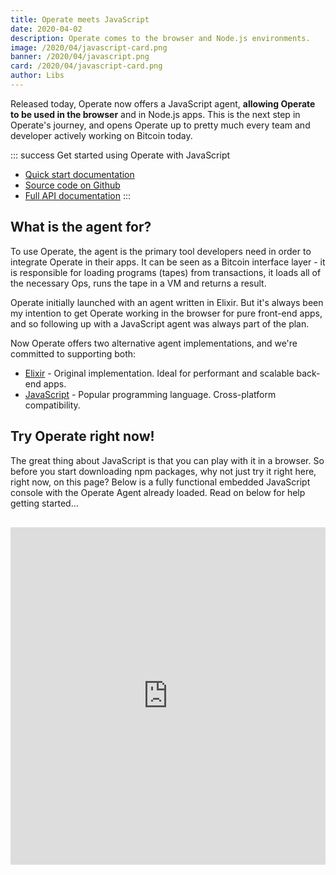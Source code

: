 ```yaml
---
title: Operate meets JavaScript
date: 2020-04-02
description: Operate comes to the browser and Node.js environments.
image: /2020/04/javascript-card.png
banner: /2020/04/javascript.png
card: /2020/04/javascript-card.png
author: Libs
---
```


Released today, Operate now offers a JavaScript agent, **allowing Operate to be used in the browser** and in Node.js apps. This is the next step in Operate's journey, and opens Operate up to pretty much every team and developer actively working on Bitcoin today.

::: success Get started using Operate with JavaScript
* [Quick start documentation](/docs/using-the-agent/#javascript)
* [Source code on Github](https://github.com/operate-bsv/op_agent-js)
* [Full API documentation](https://github.com/operate-bsv/op_agent-js)
:::

## What is the agent for?

To use Operate, the agent is the primary tool developers need in order to integrate Operate in their apps. It can be seen as a Bitcoin interface layer - it is responsible for loading programs (tapes) from transactions, it loads all of the necessary Ops, runs the tape in a VM and returns a result.

Operate initially launched with an agent written in Elixir. But it's always been my intention to get Operate working in the browser for pure front-end apps, and so following up with a JavaScript agent was always part of the plan.

Now Operate offers two alternative agent implementations, and we're committed to supporting both:

* [Elixir](https://github.com/operate-bsv/op_agent) - Original implementation. Ideal for performant and scalable back-end apps.
* [JavaScript](https://github.com/operate-bsv/op_agent-js) - Popular programming language. Cross-platform compatibility.

## Try Operate right now!

The great thing about JavaScript is that you can play with it in a browser. So before you start downloading npm packages, why not just try it right here, right now, on this page? Below is a fully functional embedded JavaScript console with the Operate Agent already loaded. Read on below for help getting started...

<iframe
  src="https://jsconsole.com/?%3Aload%20https%3A//cdn.jsdelivr.net/npm/@operate/agent@latest"
  style="width: 100%; height: 540px; margin: 1rem 0; border: 0;" />

### Aliases

To get started, copy and paste the following line into the console to configure the agent with a number of aliases for common Bitcoin protocols. Not every transaction will be compatible with Operate, but with these common aliases you should be able to play with transactions from some popular Bitcoin apps.

```javascript
Operate.config.quickStartAliases()
```

### Twetch example

Next up, try loading and running a tape from any transaction. Lets try this example from Twetch:

```javascript
// Load a Tape
tape = await Operate
  .loadTape('d732924fdde726203ccec9f0a4589c78f149341b899d864e36af88938efa2553')

// Run the Tape
result = await Operate.runTape(tape)

// Convert Map to Object
data = Operate.util.mapToObject(result)
```

At each step in the above code, try inspecting the returned data. You'll notice the `result` is by default returned as an instance of `Map`. This is because JavaScript Maps are semantically much closer to Lua Tables than Objects. The final line uses a helper method to *optionally* convert Maps to Objects.

### Bit.sv example

Next up, lets try the same with a Bit.sv transaction:

```javascript
tape = await Operate
  .loadTape('9fab521bf3859da182c4bfb85499bba6f1f2a5b5658c96a079be84a56ccd3078')

result = await Operate.runTape(tape)
data = Operate.util.mapToObject(result)

// Traverse the metanat node
parent = await data._META.parent()
```

The final line there gives a hint as to what Operate offers app developers. Not only does Operate parse transactions and implement all these data protocols, but it is returning interactive objects with functions attached. Bit.sv transactions are Metanet nodes, so we can create Ops that [implement the Metanet protocol](/library/op/?ref=ec869026) and provide functions for traversing the tree.

Wouldn't it be great if there was also an Op for the Bit.sv protocol that provides functions handling decryption of the private data, given the correct private key? This is what **interoperability** looks like with Operate.

## Learning more about Operate

As well as releasing the JavaScript agent today, I have also rewritten the Operate documentation from the ground up. The new documentation aims to better explain some of the key concepts behind Operate.

* [Introduction to Operate](/docs)
* [Getting started](/docs/getting-started)
* [Using the JavaScript agent](/docs/using-the-agent/#javascript)

In addition, head over to the [Github repository](https://github.com/operate-bsv/op_agent-js) to browse the source code.

All Operate software is beta software. The JavaScript agent particularly has a few known issues - not least of all the *massive* browser bundle size (over 700kb). I think it will be possible to reduce this to below 300kb, but this will take work and time.

## Finally

In February, when I stood up in front of [\~900 people at CoinGeek London](/blog/cambrian-and-coingeek) and revealed that a JavaScript agent was *coming soon™*, I wasn't even sure if was being honest. For a few reasons this has been a *really* challenging, and at times frustrating project to work on. To that point I must thank [@unanon_](https://twitter.com/unanon_) who joined me at CambrianSV in Lisbon, helped out with some of the dev work, and got to enjoy some of those laptop-smashingly frustrating moments with me.